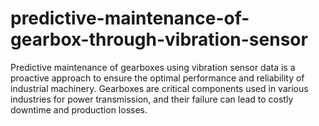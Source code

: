 # predictive-maintenance-of-gearbox-through-vibration-sensor
Predictive maintenance of gearboxes using vibration sensor data is a proactive approach to ensure the optimal performance and reliability of industrial machinery. Gearboxes are critical components used in various industries for power transmission, and their failure can lead to costly downtime and production losses.  

